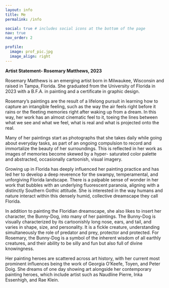 ```yaml
---
layout: info
title: Me
permalink: /info

social: true # includes social icons at the bottom of the page
nav: true
nav_order: 2

profile:
  image: prof_pic.jpg
  image_align: right
---
```

**Artist Statement- Rosemary Matthews, 2023**
  
  Rosemary Matthews is an emerging artist born in Milwaukee, Wisconsin and raised in
Tampa, Florida. She graduated from the University of Florida in 2023 with a B.F.A. in painting
and a certificate in graphic design.
  
  Rosemary’s paintings are the result of a lifelong pursuit in learning how to capture an
intangible feeling, such as the way the air feels right before it rains or the fleeting memories
right after waking up from a dream. In this way, her work has an almost cinematic feel to it,
toeing the lines between what we see and what we feel, what is real and what is projected onto
the real.
  
  Many of her paintings start as photographs that she takes daily while going about
everyday tasks, as part of an ongoing compulsion to record and immortalize the beauty of her
surroundings. This is reflected in her work as images of memories become skewed by a hyper-
saturated color palette and abstracted, occasionally cartoonish, visual imagery.
  
  Growing up in Florida has deeply influenced her painting practice and has led her to
develop a deep reverence for the swampy, temperamental, and unforgiving Florida landscape.
There is a palpable sense of wonder in her work that bubbles with an underlying fluorescent
paranoia, aligning with a distinctly Southern Gothic attitude. She is interested in the way
humans and nature interact within this densely humid, collective dreamscape they call Florida.
  
  In addition to painting the Floridian dreamscape, she also likes to insert her character,
the Bunny-Dog, into many of her paintings. The Bunny-Dog is visually characterized by its
cartoonishly long nose, ears, and tail, and varies in shape, size, and personality. It is a fickle
creature, understanding simultaneously the role of predator and prey, protector and protected.
For Rosemary, the Bunny-Dog is a symbol of the inherent wisdom of all earthly creatures, and
their ability to be silly and fun but also full of divine knowingness.
  
  Her painting heroes are scattered across art history, with her current most prominent
influences being the work of Georgia O’Keefe, Toyen, and Peter Doig. She dreams of one day
showing art alongside her contemporary painting heroes, which include artist such as Naudline
Pierre, Inka Essenhigh, and Rae Klein.
